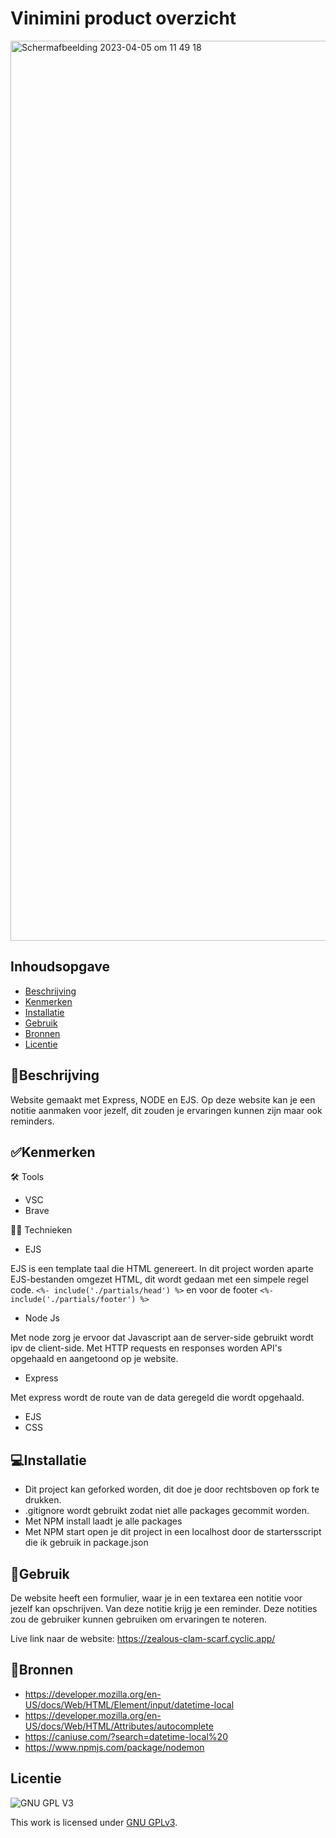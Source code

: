 # Vinimini product overzicht

<img width="1440" alt="Schermafbeelding 2023-04-05 om 11 49 18" src="https://user-images.githubusercontent.com/112861069/230776389-d9e82015-31ff-4990-8ce0-eedec0637123.png">



## Inhoudsopgave

  * [Beschrijving](#beschrijving)
  * [Kenmerken](#kenmerken)
  * [Installatie](#installatie)
  * [Gebruik](#gebruik)
  * [Bronnen](#bronnen)
  * [Licentie](#licentie)

## 📝Beschrijving
Website gemaakt met Express, NODE en EJS. Op deze website kan je een notitie aanmaken voor jezelf, dit zouden je ervaringen kunnen zijn maar ook reminders. 


## ✅Kenmerken

🛠 Tools
 - VSC
 - Brave 


👷🏽 Technieken 
 - EJS

EJS is een template taal die HTML genereert. In dit project worden aparte EJS-bestanden omgezet HTML, dit wordt gedaan met een simpele regel code.
`<%- include('./partials/head') %>` en voor de footer `<%- include('./partials/footer') %>`

 - Node Js

Met node zorg je ervoor dat Javascript aan de server-side gebruikt wordt ipv de client-side. Met HTTP requests en responses worden API's opgehaald en aangetoond op je website. 

 - Express

Met express wordt de route van de data geregeld die wordt opgehaald. 

 - EJS
 - CSS


## 💻Installatie
 - Dit project kan geforked worden, dit doe je door rechtsboven op fork te drukken. 
 - .gitignore wordt gebruikt zodat niet alle packages gecommit worden. 
 - Met NPM install laadt je alle packages
 - Met NPM start open je dit project in een localhost door de startersscript die ik gebruik in package.json 

## 🔨Gebruik
De website heeft een formulier, waar je in een textarea een notitie voor jezelf kan opschrijven. Van deze notitie krijg je een reminder. Deze notities zou de gebruiker kunnen gebruiken om ervaringen te noteren. 

Live link naar de website: 
https://zealous-clam-scarf.cyclic.app/

## 📱Bronnen
 - https://developer.mozilla.org/en-US/docs/Web/HTML/Element/input/datetime-local
 - https://developer.mozilla.org/en-US/docs/Web/HTML/Attributes/autocomplete
 - https://caniuse.com/?search=datetime-local%20
 - https://www.npmjs.com/package/nodemon 


## Licentie

![GNU GPL V3](https://www.gnu.org/graphics/gplv3-127x51.png)

This work is licensed under [GNU GPLv3](./LICENSE).
